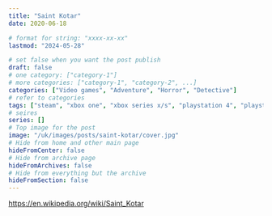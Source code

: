 ```yaml
---
title: "Saint Kotar"
date: 2020-06-18

# format for string: "xxxx-xx-xx"
lastmod: "2024-05-28"

# set false when you want the post publish
draft: false
# one category: ["category-1"]
# more categories: ["category-1", "category-2", ...]
categories: ["Video games", "Adventure", "Horror", "Detective"]
# refer to categories
tags: ["steam", "xbox one", "xbox series x/s", "playstation 4", "playstation 5", "nintendo switch", "point-and-click", "mystic", "mythology", "folklore", "hton", "faith", "gnosis", "madness", "red martyr entertainment"]
# seires
series: []
# Top image for the post
image: "/uk/images/posts/saint-kotar/cover.jpg"
# Hide from home and other main page
hideFromCenter: false
# Hide from archive page
hideFromArchives: false
# Hide from everything but the archive
hideFromSection: false
---
```

https://en.wikipedia.org/wiki/Saint_Kotar
<!--more-->